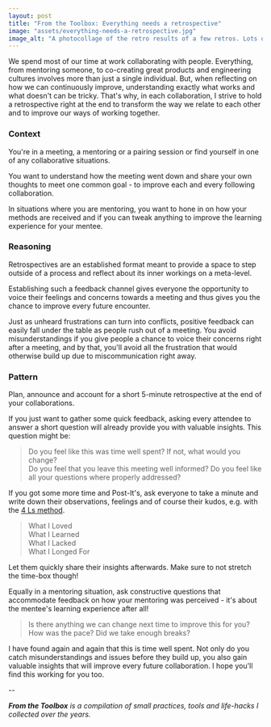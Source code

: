 ```yaml
---
layout: post
title: "From the Toolbox: Everything needs a retrospective"
image: "assets/everything-needs-a-retrospective.jpg"
image_alt: "A photocollage of the retro results of a few retros. Lots of colorful post its on flipcharts with drawings on them"
---
```

We spend most of our time at work collaborating with people. Everything, from mentoring someone, to co-creating great products and engineering cultures involves more than just a single individual. But, when reflecting on how we can continuously improve, understanding exactly what works and what doesn't can be tricky. That's why, in each collaboration, I strive to hold a retrospective right at the end to transform the way we relate to each other and to improve our ways of working together.

### Context

You're in a meeting, a mentoring or a pairing session or find yourself in one of any collaborative situations.

You want to understand how the meeting went down and share your own thoughts to meet one common goal - to improve each and every following collaboration.

In situations where you are mentoring, you want to hone in on how your methods are received and if you can tweak anything to improve the learning experience for your mentee.

### Reasoning

Retrospectives are an established format meant to provide a space to step outside of a process and reflect about its inner workings on a meta-level.

Establishing such a feedback channel gives everyone the opportunity to voice their feelings and concerns towards a meeting and thus gives you the chance to improve every future encounter.

Just as unheard frustrations can turn into conflicts, positive feedback can easily fall under the table as people rush out of a meeting. You avoid misunderstandings if you give people a chance to voice their concerns right after a meeting, and by that, you'll avoid all the frustration that would otherwise build up due to miscommunication right away.

### Pattern

Plan, announce and account for a short 5-minute retrospective at the end of your collaborations.

If you just want to gather some quick feedback, asking every attendee to answer a short question will already provide you with valuable insights. This question might be:

> Do you feel like this was time well spent? If not, what would you change?  
> Do you feel that you leave this meeting well informed?
> Do you feel like all your questions where properly addressed?

If you got some more time and Post-It's, ask everyone to take a minute and write down their observations, feelings and of course their kudos, e.g. with the [4 Ls method](https://retromat.org/en/?id=78).

> What I Loved  
> What I Learned  
> What I Lacked  
> What I Longed For  

Let them quickly share their insights afterwards. Make sure to not stretch the time-box though!

Equally in a mentoring situation, ask constructive questions that accommodate feedback on how your mentoring was perceived - it's about the mentee's learning experience after all!

> Is there anything we can change next time to improve this for you?  
> How was the pace? Did we take enough breaks?

I have found again and again that this is time well spent. Not only do you catch misunderstandings and issues before they build up, you also gain valuable insights that will improve every future collaboration. I hope you'll find this working for you too.

--

_**From the Toolbox** is a compilation of small practices, tools and life-hacks I collected over the years._
